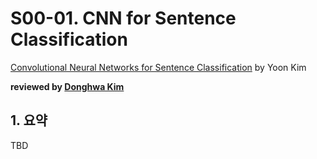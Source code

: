 # S00-01. CNN for Sentence Classification

[Convolutional Neural Networks for Sentence Classification](http://emnlp2014.org/papers/pdf/EMNLP2014181.pdf) by Yoon Kim

**reviewed by [Donghwa Kim](https://github.com/Donghwa-KIM)**

## 1. 요약

TBD
